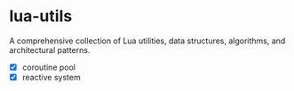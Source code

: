 # lua-utils

A comprehensive collection of Lua utilities, data structures, algorithms, and architectural patterns.

- [x] coroutine pool
- [x] reactive system